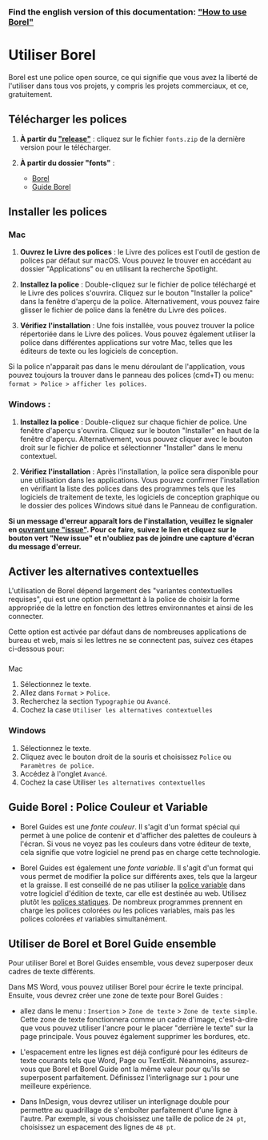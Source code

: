 ### Find the english version of this documentation: ["How to use Borel"](./README_en.md)

# Utiliser Borel

Borel est une police open source, ce qui signifie que vous avez la liberté de l'utiliser dans tous vos projets, y compris les projets commerciaux, et ce, gratuitement.

## Télécharger les polices

1. **À partir du ["release"](https://github.com/RosaWagner/Borel/releases)** : cliquez sur le fichier `fonts.zip` de la dernière version pour le télécharger.

2. **À partir du dossier "fonts"** :
   - [Borel](../Borel/fonts/ttf/)
   - [Guide Borel](../BorelGuides/fonts/ttf/)

## Installer les polices
### Mac

1. **Ouvrez le Livre des polices** : le Livre des polices est l'outil de gestion de polices par défaut sur macOS. Vous pouvez le trouver en accédant au dossier "Applications" ou en utilisant la recherche Spotlight.

2. **Installez la police** : Double-cliquez sur le fichier de police téléchargé et le Livre des polices s'ouvrira. Cliquez sur le bouton "Installer la police" dans la fenêtre d'aperçu de la police. Alternativement, vous pouvez faire glisser le fichier de police dans la fenêtre du Livre des polices.

3. **Vérifiez l'installation** : Une fois installée, vous pouvez trouver la police répertoriée dans le Livre des polices. Vous pouvez également utiliser la police dans différentes applications sur votre Mac, telles que les éditeurs de texte ou les logiciels de conception.

Si la police n'apparait pas dans le menu déroulant de l'application, vous pouvez toujours la trouver dans le panneau des polices (cmd+T) ou menu: `format > Police > afficher les polices`.

### Windows :

1. **Installez la police** : Double-cliquez sur chaque fichier de police. Une fenêtre d'aperçu s'ouvrira. Cliquez sur le bouton "Installer" en haut de la fenêtre d'aperçu. Alternativement, vous pouvez cliquer avec le bouton droit sur le fichier de police et sélectionner "Installer" dans le menu contextuel.

1. **Vérifiez l'installation** : Après l'installation, la police sera disponible pour une utilisation dans les applications. Vous pouvez confirmer l'installation en vérifiant la liste des polices dans des programmes tels que les logiciels de traitement de texte, les logiciels de conception graphique ou le dossier des polices Windows situé dans le Panneau de configuration.

**Si un message d'erreur apparaît lors de l'installation, veuillez le signaler en [ouvrant une "issue"](https://github.com/RosaWagner/Borel/issues). Pour ce faire, suivez le lien et cliquez sur le bouton vert "New issue" et n'oubliez pas de joindre une capture d'écran du message d'erreur.**

## Activer les alternatives contextuelles

L'utilisation de Borel dépend largement des "variantes contextuelles requises", qui est une option permettant à la police de choisir la forme appropriée de la lettre en fonction des lettres environnantes et ainsi de les connecter.

Cette option est activée par défaut dans de nombreuses applications de bureau et web, mais si les lettres ne se connectent pas, suivez ces étapes ci-dessous pour:

###

 Mac

1. Sélectionnez le texte.
2. Allez dans `Format` > `Police`.
3. Recherchez la section `Typographie` ou `Avancé`.
4. Cochez la case `Utiliser les alternatives contextuelles`

### Windows

1. Sélectionnez le texte.
2. Cliquez avec le bouton droit de la souris et choisissez `Police` ou `Paramètres de police`.
3. Accédez à l'onglet `Avancé`.
4. Cochez la case Utiliser `les alternatives contextuelles`

## Guide Borel : Police Couleur et Variable 

- Borel Guides est une *fonte couleur*. Il s'agit d'un format spécial qui permet à une police de contenir et d'afficher des palettes de couleurs à l'écran. Si vous ne voyez pas les couleurs dans votre éditeur de texte, cela signifie que votre logiciel ne prend pas en charge cette technologie.

- Borel Guides est également une *fonte variable*. Il s'agit d'un format qui vous permet de modifier la police sur différents axes, tels que la largeur et la graisse. Il est conseillé de ne pas utiliser la [police variable](./BorelGuides/fonts/variable/) dans votre logiciel d'édition de texte, car elle est destinée au web. Utilisez plutôt les [polices statiques](./BorelGuides/fonts/ttf/). De nombreux programmes prennent en charge les polices colorées *ou* les polices variables, mais pas les polices colorées *et* variables simultanément.

## Utiliser de Borel et Borel Guide ensemble

Pour utiliser Borel et Borel Guides ensemble, vous devez superposer deux cadres de texte différents.

Dans MS Word, vous pouvez utiliser Borel pour écrire le texte principal. Ensuite, vous devrez créer une zone de texte pour Borel Guides :

- allez dans le menu : `Insertion` > `Zone de texte` > `Zone de texte simple`. Cette zone de texte fonctionnera comme un cadre d'image, c'est-à-dire que vous pouvez utiliser l'ancre pour le placer "derrière le texte" sur la page principale. Vous pouvez également supprimer les bordures, etc.

- L'espacement entre les lignes est déjà configuré pour les éditeurs de texte courants tels que Word, Page ou TextEdit. Néanmoins, assurez-vous que Borel et Borel Guide ont la même valeur pour qu'ils se superposent parfaitement. Définissez l'interlignage sur `1` pour une meilleure expérience.

- Dans InDesign, vous devrez utiliser un interlignage double pour permettre au quadrillage de s'emboîter parfaitement d'une ligne à l'autre. Par exemple, si vous choisissez une taille de police de `24 pt`, choisissez un espacement des lignes de `48 pt`.
